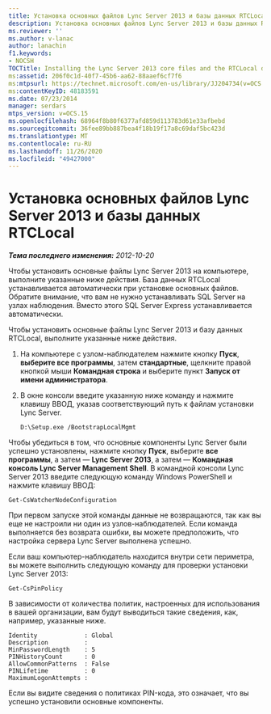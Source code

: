```yaml
---
title: Установка основных файлов Lync Server 2013 и базы данных RTCLocal
description: Установка основных файлов Lync Server 2013 и базы данных RTCLocal.
ms.reviewer: ''
ms.author: v-lanac
author: lanachin
f1.keywords:
- NOCSH
TOCTitle: Installing the Lync Server 2013 core files and the RTCLocal database
ms:assetid: 206f0c1d-40f7-45b6-aa62-88aaef6cf7f6
ms:mtpsurl: https://technet.microsoft.com/en-us/library/JJ204734(v=OCS.15)
ms:contentKeyID: 48183591
ms.date: 07/23/2014
manager: serdars
mtps_version: v=OCS.15
ms.openlocfilehash: 68964f8b80f6377afd859d113783d61e33afbebd
ms.sourcegitcommit: 36fee89bb887bea4f18b19f17a8c69daf5bc423d
ms.translationtype: MT
ms.contentlocale: ru-RU
ms.lasthandoff: 11/26/2020
ms.locfileid: "49427000"
---
```

# <a name="installing-the-lync-server-2013-core-files-and-the-rtclocal-database"></a>Установка основных файлов Lync Server 2013 и базы данных RTCLocal

<div data-xmlns="http://www.w3.org/1999/xhtml">

<div class="topic" data-xmlns="http://www.w3.org/1999/xhtml" data-msxsl="urn:schemas-microsoft-com:xslt" data-cs="https://msdn.microsoft.com/">

<div data-asp="https://msdn2.microsoft.com/asp">



</div>

<div id="mainSection">

<div id="mainBody">

<span> </span>

_**Тема последнего изменения:** 2012-10-20_

Чтобы установить основные файлы Lync Server 2013 на компьютере, выполните указанные ниже действия. База данных RTCLocal устанавливается автоматически при установке основных файлов. Обратите внимание, что вам не нужно устанавливать SQL Server на узлах наблюдения. Вместо этого SQL Server Express устанавливается автоматически.

Чтобы установить основные файлы Lync Server 2013 и базу данных RTCLocal, выполните указанные ниже действия.

1.  На компьютере с узлом-наблюдателем нажмите кнопку **Пуск**, **выберите все программы**, затем **стандартные**, щелкните правой кнопкой мыши **Командная строка** и выберите пункт **Запуск от имени администратора**.

2.  В окне консоли введите указанную ниже команду и нажмите клавишу ВВОД, указав соответствующий путь к файлам установки Lync Server.
    
        D:\Setup.exe /BootstrapLocalMgmt

Чтобы убедиться в том, что основные компоненты Lync Server были успешно установлены, нажмите кнопку **Пуск**, выберите **все программы**, а затем — **Lync Server 2013**, а затем — **Командная консоль Lync Server Management Shell**. В командной консоли Lync Server 2013 введите следующую команду Windows PowerShell и нажмите клавишу ВВОД:

    Get-CsWatcherNodeConfiguration

При первом запуске этой команды данные не возвращаются, так как вы еще не настроили ни один из узлов-наблюдателей. Если команда выполняется без возврата ошибки, вы можете предположить, что настройка сервера Lync Server выполнена успешно.

Если ваш компьютер-наблюдатель находится внутри сети периметра, вы можете выполнить следующую команду для проверки установки Lync Server 2013:

    Get-CsPinPolicy

В зависимости от количества политик, настроенных для использования в вашей организации, вам будут выводиться такие сведения, как, например, указанные ниже.

    Identity             : Global
    Description          :
    MinPasswordLength    : 5
    PINHistoryCount      : 0
    AllowCommonPatterns  : False
    PINLifetime          : 0
    MaximumLogonAttempts :

Если вы видите сведения о политиках PIN-кода, это означает, что вы успешно установили основные компоненты.

</div>

<span> </span>

</div>

</div>

</div>


